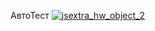 АвтоТест
[![jsextra_hw_object_2](https://github.com/SadliyVI/JSExtra_HW_Object_2/actions/workflows/main.yml/badge.svg)](https://github.com/SadliyVI/JSExtra_HW_Object_2/actions/workflows/main.yml)
